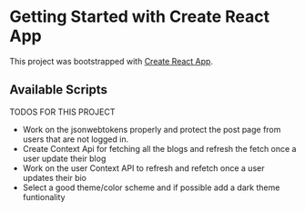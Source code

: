 # Getting Started with Create React App

This project was bootstrapped with [Create React App](https://github.com/facebook/create-react-app).

## Available Scripts
TODOS FOR THIS PROJECT

- Work on the jsonwebtokens properly and protect the post page from users that are not logged in.
- Create Context Api for fetching all the blogs and refresh the fetch once a user update their blog
- Work on the user Context API to refresh and refetch once a user updates their bio
- Select a good theme/color scheme and if possible add a dark theme funtionality